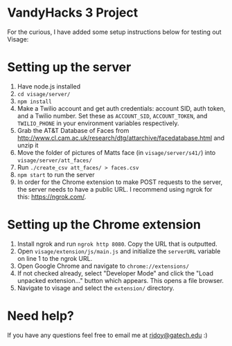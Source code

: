 # VandyHacks 3 Project

For the curious, I have added some setup instructions below for testing out Visage:

# Setting up the server

1. Have node.js installed
2. `cd visage/server/`
3. `npm install`
4. Make a Twilio account and get auth credentials: account SID, auth token, and a Twilio number. Set these as `ACCOUNT_SID`, `ACCOUNT_TOKEN`, and `TWILIO_PHONE` in your environment variables respectively.
5. Grab the AT&T Database of Faces from http://www.cl.cam.ac.uk/research/dtg/attarchive/facedatabase.html and unzip it
6. Move the folder of pictures of Matts face (in `visage/server/s41/`) into `visage/server/att_faces/`
7. Run `./create_csv att_faces/ > faces.csv`
8. `npm start` to run the server
9. In order for the Chrome extension to make POST requests to the server, the server needs to have a public URL. I recommend using ngrok for this: https://ngrok.com/.

# Setting up the Chrome extension

1. Install ngrok and run `ngrok http 8080`. Copy the URL that is outputted.
2. Open `visage/extension/js/main.js` and initialize the `serverURL` variable on line 1 to the ngrok URL.
3. Open Google Chrome and navigate to `chrome://extensions/`
4. If not checked already, select "Developer Mode" and click the "Load unpacked extension..." button which appears. This opens a file browser.
5. Navigate to visage and select the `extension/` directory.

# Need help?

If you have any questions feel free to email me at ridoy@gatech.edu :)
